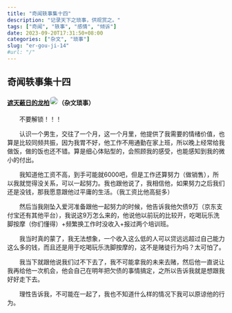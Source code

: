 ```yaml
---
title: "奇闻轶事集十四"
description: "记录天下之琐事，供观赏之。"
tags: ["奇闻", "轶事", "感情", "倾诉"]
date: 2023-09-20T17:31:50+08:00
categories: ["杂文", "琐事"]
slug: "er-gou-ji-14"
#url: "/"
---
```


## 奇闻轶事集十四
#### [遮天蔽日的龙柏]()<img src="https://static.tuodan.tech/public/images/anonymous/plant/fengye.png" style="width:20px; height:20px; border-radius:10px;"/>（杂文琐事）

&emsp;&emsp;不要解锁！！！

&emsp;&emsp;认识一个男生，交往了一个月，这一个月里，他提供了我需要的情绪价值，也算是比较同频共振，因为我胃不好，他工作不用通勤在家上班，所以晚上经常给我做饭，做的饭也还不错。算是细心体贴型的，会照顾我的感受，也能感知到我的微小的付出。

&emsp;&emsp;我知道他工资不高，到手可能就6000吧，但是工作还算努力（做销售），所以我就觉得没关系，可以一起努力。我也跟他说了，我相信他，如果努力之后我们还是没钱，那我愿意跟他过平庸的生活。（我工资比他高挺多）

&emsp;&emsp;然后当我刚坠入爱河准备跟他一起努力的时候，他告诉我他欠债9万（京东支付宝还有其他平台），我说这9万怎么来的，他说他以前玩的比较开，吃喝玩乐洗脚按摩（你们懂得）+频繁换工作时没收入+报过两个培训班。

&emsp;&emsp;我当时真的蒙了，我无法想象，一个收入这么低的人可以贷远远超过自己能力这么多的钱，而且还是用于吃喝玩乐洗脚按摩的，这不是赌徒行为吗？太可怕了。

&emsp;&emsp;我当下就跟他说我们过不下去了，我不可能拿我的未来去赌，然后他一直说让我再给他一次机会，他会自己在明年把欠债的事情搞定，之所以告诉我就是想跟我好好走下去。

&emsp;&emsp;理性告诉我，不可能在一起了，我也不知道什么样的情况下我可以原谅他的行为。